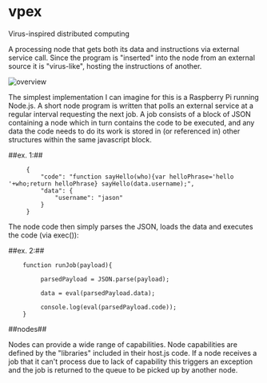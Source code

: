 vpex
====

Virus-inspired distributed computing

A processing node that gets both its data and instructions via external service call.  Since the program is "inserted" into the node from an external source it is "virus-like", hosting the instructions of another.

![overview](https://raw.github.com/jjg/vpex/master/vpex.png)

The simplest implementation I can imagine for this is a Raspberry Pi running Node.js.  A short node program is written that polls an external service at a regular interval requesting the next job.  A job consists of a block of JSON containing a node which in turn contains the code to be executed, and any data the code needs to do its work is stored in (or referenced in) other structures within the same javascript block.


##ex. 1:##
`````
     {
         "code": "function sayHello(who){var helloPhrase='hello '+who;return helloPhrase} sayHello(data.username);",
         "data": {
             "username": "jason"
         }
     }
`````

The node code then simply parses the JSON, loads the data and executes the code (via exec()):

##ex. 2:##
`````
	function runJob(payload){

	     parsedPayload = JSON.parse(payload);

	     data = eval(parsedPayload.data);

	     console.log(eval(parsedPayload.code));
	}
`````

##nodes##

Nodes can provide a wide range of capabilities.  Node capabilities are defined by the "libraries" included in their host.js code.  If a node receives a job that it can't process due to lack of capability this triggers an exception and the job is returned to the queue to be picked up by another node.
